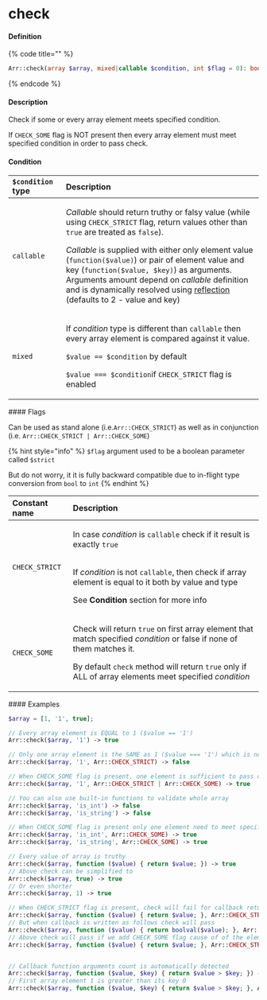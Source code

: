 # check

#### Definition

{% code title="" %}
```php
Arr::check(array $array, mixed|callable $condition, int $flag = 0): bool
```
{% endcode %}

#### Description

Check if some or every array element meets specified condition.

If `CHECK_SOME` flag is NOT present then every array element must meet specified condition in order to pass check.

#### Condition

<table>
  <thead>
    <tr>
      <th style="text-align:left"><code>$condition</code> type</th>
      <th style="text-align:left">Description</th>
    </tr>
  </thead>
  <tbody>
    <tr>
      <td style="text-align:left"><code>callable</code>
      </td>
      <td style="text-align:left">
        <p><em>Callable </em>should return truthy or falsy value (while using <code>CHECK_STRICT</code> flag,
          return values other than <code>true</code> are treated as <code>false</code>).</p>
        <p></p>
        <p><em>Callable</em> is supplied with either only element value (<code>function($value)</code>)
          or pair of element value and key (<code>function($value, $key)</code>)
          as arguments.
          <br />Arguments amount depend on <em>callable </em>definition and is dynamically
          resolved using <a href="https://www.php.net/manual/en/reflectionfunctionabstract.getnumberofparameters.php">reflection</a> (defaults
          to 2 - value and key)</p>
      </td>
    </tr>
    <tr>
      <td style="text-align:left"><code>mixed</code>
      </td>
      <td style="text-align:left">
        <p>If <em>condition</em> type is different than <code>callable</code> then every
          array element is compared against it value.</p>
        <p></p>
        <p><code>$value == $condition</code> by default</p>
        <p><code>$value === $condition</code>if <code>CHECK_STRICT</code> flag is enabled</p>
      </td>
    </tr>
  </tbody>
</table>#### Flags

Can be used as stand alone \(i.e.`Arr::CHECK_STRICT`\) as well as in conjunction \(i.e. `Arr::CHECK_STRICT | Arr::CHECK_SOME`\)

{% hint style="info" %}
`$flag` argument used to be a boolean parameter called `$strict`

But do not worry, it it is fully backward compatible due to in-flight type conversion from `bool` to `int` 
{% endhint %}

<table>
  <thead>
    <tr>
      <th style="text-align:left">Constant name</th>
      <th style="text-align:left">Description</th>
    </tr>
  </thead>
  <tbody>
    <tr>
      <td style="text-align:left"><code>CHECK_STRICT</code>
      </td>
      <td style="text-align:left">
        <p>In case <em>condition</em> is <code>callable</code> check if it result is
          exactly <code>true</code>
        </p>
        <p>
          <br />If <em>condition</em> is not <code>callable</code>, then check if array element
          is equal to it both by value and type</p>
        <p></p>
        <p>See <b>Condition</b> section for more info</p>
      </td>
    </tr>
    <tr>
      <td style="text-align:left"><code>CHECK_SOME</code>
      </td>
      <td style="text-align:left">
        <p>Check will return <code>true</code> on first array element that match specified <em>condition</em> or
          false if none of them matches it.</p>
        <p></p>
        <p>By default <code>check</code> method will return <code>true</code> only if
          ALL of array elements meet specified <em>condition</em>
        </p>
      </td>
    </tr>
  </tbody>
</table>#### Examples

```php
$array = [1, '1', true];

// Every array element is EQUAL to 1 ($value == '1')
Arr::check($array, '1') -> true

// Only one array element is the SAME as 1 ($value === '1') which is not sufficient
Arr::check($array, '1', Arr::CHECK_STRICT) -> false

// When CHECK_SOME flag is present, one element is sufficient to pass check
Arr::check($array, '1', Arr::CHECK_STRICT | Arr::CHECK_SOME) -> true

// You can also use built-in functions to validate whole array
Arr::check($array, 'is_int') -> false
Arr::check($array, 'is_string') -> false

// When CHECK_SOME flag is present only one element need to meet specified condition
Arr::check($array, 'is_int', Arr::CHECK_SOME) -> true
Arr::check($array, 'is_string', Arr::CHECK_SOME) -> true

// Every value of array is truthy
Arr::check($array, function ($value) { return $value; }) -> true
// Above check can be simplified to
Arr::check($array, true) -> true
// Or even shorter
Arr::check($array, 1) -> true

// When CHECK_STRICT flag is present, check will fail for callback return values other true
Arr::check($array, function ($value) { return $value; }, Arr::CHECK_STRICT) -> false
// But when callback is written as follows check will pass
Arr::check($array, function ($value) { return boolval($value); }, Arr::CHECK_STRICT) -> true
// Above check will pass if we add CHECK_SOME flag cause of of the elements is exactly true
Arr::check($array, function ($value) { return $value; }, Arr::CHECK_STRICT | Arr::CHECK_SOME) -> true


// Callback function arguments count is automatically detected
Arr::check($array, function ($value, $key) { return $value > $key; }) -> false
// First array element 1 is greater than its key 0
Arr::check($array, function ($value, $key) { return $value > $key; }, Arr::CHECK_SOME) -> true
```

